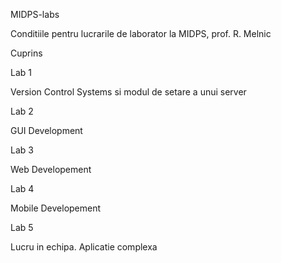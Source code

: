MIDPS-labs

Conditiile pentru lucrarile de laborator la MIDPS, prof. R. Melnic

Cuprins

Lab 1

Version Control Systems si modul de setare a unui server

Lab 2

GUI Development

Lab 3

Web Developement

Lab 4

Mobile Developement

Lab 5

Lucru in echipa. Aplicatie complexa